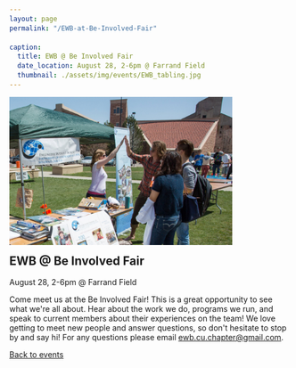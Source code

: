 ```yaml
---
layout: page
permalink: "/EWB-at-Be-Involved-Fair"

caption:
  title: EWB @ Be Involved Fair
  date_location: August 28, 2-6pm @ Farrand Field
  thumbnail: ./assets/img/events/EWB_tabling.jpg
---
```


<img src="./assets/img/events/EWB_tabling.jpg" alt="Be involved fair" width="400"/>

<div style="margin-top:-16px">
	<h2 class="section-heading text-uppercase">EWB @ Be Involved Fair</h2>
</div>

<div>
  <p class="text-muted">August 28, 2-6pm @ Farrand Field</p>
</div>

Come meet us at the Be Involved Fair! This is a great opportunity to see what we're all about. Hear about the work we do, programs we run, and speak to current members about their experiences on the team! We love getting to meet new people and answer questions, so don't hesitate to stop by and say hi! For any questions please email <a href="mailto:ewb.cu.chapter@gmail.com">ewb.cu.chapter@gmail.com</a>.

<a href="/ewbcu/events"><u>Back to events</u></a>
